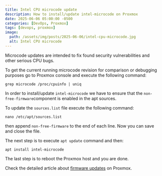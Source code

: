 ```yaml
---
title: Intel CPU microcode update
description: How to install/update intel-microcode on Proxmox
date: 2025-06-06 05:00:00 -0500
categories: [DevOps, Proxmox]
tags: [devops, proxmox]
image:
  path: /assets/img/posts/2025-06-06/intel-cpu-microcode.jpg
  alt: Intel CPU microcode
---
```


Microcode updates are intended to fix found security vulnerabilities and other serious CPU bugs.

To get the current running microcode revision for comparison or debugging purposes go to Proxmox console and
execute the following command:

```shell
grep microcode /proc/cpuinfo | uniq
```
In order to install/update `intel-microcode` we have to ensure that the `non-free-firmware`component is enabled 
in the apt sources.

To update the `sources.list` file execute the following command:

```shell
nano /etc/apt/sources.list
```
then append `non-free-firmware` to the end of each line. Now you can save and close the file.

The next step is to execute `apt update` command and then:

```shell
apt install intel-microcode
```
The last step is to reboot the Proxmox host and you are done.

Check the detailed article about [firmware updates](https://pve.proxmox.com/wiki/Firmware_Updates) on Proxmox.
